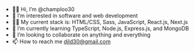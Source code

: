 - 👋🏾 Hi, I’m @champloo30
- 👀 I’m interested in software and web development
- ✌🏾 My current stack is: HTML/CSS, Sass, JavaScript, React.js, Next.js
- 🌱 I’m currently learning TypeScript, Node.js, Express.js, and MongoDB
- 💞️ I’m looking to collaborate on anything and everything
- 📫 How to reach me djld30@gmail.com
